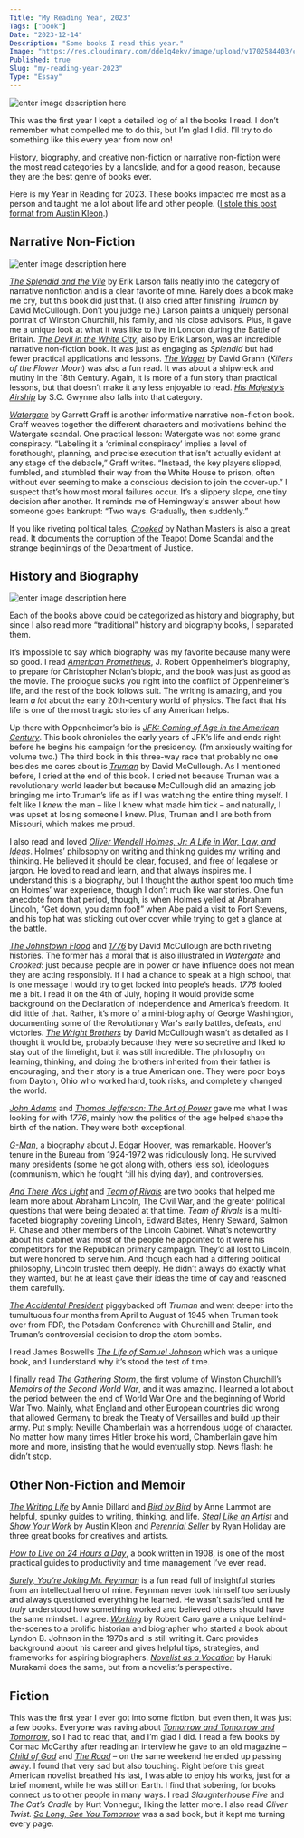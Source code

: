 ```yaml
---
Title: "My Reading Year, 2023"
Tags: ["book"]
Date: "2023-12-14"
Description: "Some books I read this year."
Image: "https://res.cloudinary.com/dde1q4ekv/image/upload/v1702584403/cover_cq7dj3.png"
Published: true
Slug: "my-reading-year-2023"
Type: "Essay"
---
```

![enter image description here](https://res.cloudinary.com/dde1q4ekv/image/upload/v1702584403/cover_cq7dj3.png)

This was the first year I kept a detailed log of all the books I read. I don’t remember what compelled me to do this, but I’m glad I did. I’ll try to do something like this every year from now on!

History, biography, and creative non-fiction or narrative non-fiction were the most read categories by a landslide, and for a good reason, because they are the best genre of books ever.

Here is my Year in Reading for 2023. These books impacted me most as a person and taught me a lot about life and other people. ([I stole this post format from Austin Kleon](https://austinkleon.com/2022/12/28/my-reading-year-2022/).)

## Narrative Non-Fiction

![enter image description here](https://res.cloudinary.com/dde1q4ekv/image/upload/v1702572080/Untitled-narrative_nx8mpy.png)

*[The Splendid and the Vile](https://bookshop.org/p/books/the-splendid-and-the-vile-a-saga-of-churchill-family-and-defiance-during-the-blitz-erik-larson/8630726?ean=9780385348737)* by Erik Larson falls neatly into the category of narrative nonfiction and is a clear favorite of mine. Rarely does a book make me cry, but this book did just that. (I also cried after finishing *Truman* by David McCullough. Don’t you judge me.) Larson paints a uniquely personal portrait of Winston Churchill, his family, and his close advisors. Plus, it gave me a unique look at what it was like to live in London during the Battle of Britain. *[The Devil in the White City](https://bookshop.org/p/books/the-devil-in-the-white-city-murder-magic-and-madness-at-the-fair-that-changed-america-trade-book-erik-larson/586167?ean=9780375725609)*, also by Erik Larson, was an incredible narrative non-fiction book. It was just as engaging as *Splendid* but had fewer practical applications and lessons. *[The Wager](https://bookshop.org/p/books/the-wager-a-tale-of-shipwreck-mutiny-and-murder-david-grann/18732445?ean=9780385534260)* by David Grann (*Killers of the Flower Moon*) was also a fun read. It was about a shipwreck and mutiny in the 18th Century. Again, it is more of a fun story than practical lessons, but that doesn’t make it any less enjoyable to read. *[His Majesty’s Airship](https://bookshop.org/p/books/his-majesty-s-airship-the-life-and-tragic-death-of-the-world-s-largest-flying-machine/18904983?ean=9781982168278)* by S.C. Gwynne also falls into that category.

*[Watergate](https://bookshop.org/p/books/watergate-a-new-history-garrett-m-graff/18576043?ean=9781982139162)* by Garrett Graff is another informative narrative non-fiction book. Graff weaves together the different characters and motivations behind the Watergate scandal. One practical lesson: Watergate was not some grand conspiracy. “Labeling it a ‘criminal conspiracy’ implies a level of forethought, planning, and precise execution that isn’t actually evident at any stage of the debacle,” Graff writes. “Instead, the key players slipped, fumbled, and stumbled their way from the White House to prison, often without ever seeming to make a conscious decision to join the cover-up.” I suspect that’s how most moral failures occur. It’s a slippery slope, one tiny decision after another. It reminds me of Hemingway's answer about how someone goes bankrupt: “Two ways. Gradually, then suddenly.”

If you like riveting political tales, *[Crooked](https://bookshop.org/p/books/crooked-the-roaring-20s-tale-of-a-corrupt-attorney-general-a-crusading-senator-and-the-birth-of-the-american-political-scan-nathan-masters/18618188?ean=9780306826139)* by Nathan Masters is also a great read. It documents the corruption of the Teapot Dome Scandal and the strange beginnings of the Department of Justice.

## History and Biography

![enter image description here](https://res.cloudinary.com/dde1q4ekv/image/upload/v1702583960/history_uuaycd.png)

Each of the books above could be categorized as history and biography, but since I also read more “traditional” history and biography books, I separated them.

It’s impossible to say which biography was my favorite because many were so good. I read *[American Prometheus](https://bookshop.org/p/books/american-prometheus-the-triumph-and-tragedy-of-j-robert-oppenheimer-kai-bird/8526472?ean=9780375726262)*, J. Robert Oppenheimer’s biography, to prepare for Christopher Nolan’s biopic, and the book was just as good as the movie. The prologue sucks you right into the conflict of Oppenheimer’s life, and the rest of the book follows suit. The writing is amazing, and you learn *a lot* about the early 20th-century world of physics. The fact that his life is one of the most tragic stories of any American helps.

Up there with Oppenheimer’s bio is *[JFK: Coming of Age in the American Century](https://bookshop.org/p/books/jfk-coming-of-age-in-the-american-century-1917-1956-fredrik-logevall/13599885?ean=9780812987027)*. This book chronicles the early years of JFK’s life and ends right before he begins his campaign for the presidency. (I’m anxiously waiting for volume two.) The third book in this three-way race that probably no one besides me cares about is *[Truman](https://bookshop.org/p/books/truman-david-mccullough/12820325?ean=9780671869205)* by David McCullough. As I mentioned before, I cried at the end of this book. I cried not because Truman was a revolutionary world leader but because McCullough did an amazing job bringing me into Truman’s life as if I was watching the entire thing myself. I felt like I *knew* the man – like I knew what made him tick – and naturally, I was upset at losing someone I knew. Plus, Truman and I are both from Missouri, which makes me proud.

I also read and loved *[Oliver Wendell Holmes, Jr: A Life in War, Law, and Ideas](https://www.amazon.com/Oliver-Wendell-Holmes-Life-Ideas/dp/0393634728)*. Holmes’ philosophy on writing and thinking guides my writing and thinking. He believed it should be clear, focused, and free of legalese or jargon. He loved to read and learn, and that always inspires me. I understand this is a biography, but I thought the author spent too much time on Holmes’ war experience, though I don’t much like war stories. One fun anecdote from that period, though, is when Holmes yelled at Abraham Lincoln, “Get down, you damn fool!” when Abe paid a visit to Fort Stevens, and his top hat was sticking out over cover while trying to get a glance at the battle.

*[The Johnstown Flood](https://bookshop.org/p/books/the-johnstown-flood-david-mccullough/10926299?ean=9780671207144)* and *[1776](https://bookshop.org/p/books/1776-david-mccullough/951332?ean=9780743226721)* by David McCullough are both riveting histories. The former has a moral that is also illustrated in *Watergate* and *Crooked*: just because people are in power or have influence does not mean they are acting responsibly. If I had a chance to speak at a high school, that is one message I would try to get locked into people’s heads. *1776* fooled me a bit. I read it on the 4th of July, hoping it would provide some background on the Declaration of Independence and America’s freedom. It did little of that. Rather, it’s more of a mini-biography of George Washington, documenting some of the Revolutionary War's early battles, defeats, and victories. *[The Wright Brothers](https://bookshop.org/p/books/the-wright-brothers-david-mccullough/10347963?ean=9781476728759)* by David McCullough wasn’t as detailed as I thought it would be, probably because they were so secretive and liked to stay out of the limelight, but it was still incredible. The philosophy on learning, thinking, and doing the brothers inherited from their father is encouraging, and their story is a true American one. They were poor boys from Dayton, Ohio who worked hard, took risks, and completely changed the world.

*[John Adams](https://bookshop.org/p/books/john-adams-david-mccullough/951261?ean=9780743223133)* and *[Thomas Jefferson: The Art of Power](https://bookshop.org/p/books/thomas-jefferson-the-art-of-power-jon-meacham/943896?ean=9780812979480)* gave me what I was looking for with *1776*, mainly how the politics of the age helped shape the birth of the nation. They were both exceptional.

*[G-Man](https://bookshop.org/p/books/g-man-j-edgar-hoover-and-the-making-of-the-american-century-beverly-gage/18233330?ean=9780593511466)*, a biography about J. Edgar Hoover, was remarkable. Hoover’s tenure in the Bureau from 1924-1972 was ridiculously long. He survived many presidents (some he got along with, others less so), ideologues (communism, which he fought ‘till his dying day), and controversies.

*[And There Was Light](https://bookshop.org/p/books/and-there-was-light-abraham-lincoln-and-the-american-struggle-jon-meacham/18363430?ean=9780553393965)* and *[Team of Rivals](https://bookshop.org/p/books/team-of-rivals-the-political-genius-of-abraham-lincoln-doris-kearns-goodwin/586230?ean=9780743270755)* are two books that helped me learn more about Abraham Lincoln, The Civil War, and the greater political questions that were being debated at that time. *Team of Rivals* is a multi-faceted biography covering Lincoln, Edward Bates, Henry Seward, Salmon P. Chase and other members of the Lincoln Cabinet. What’s noteworthy about his cabinet was most of the people he appointed to it were his competitors for the Republican primary campaign. They’d all lost to Lincoln, but were honored to serve him. And though each had a differing political philosophy, Lincoln trusted them deeply. He didn’t always do exactly what they wanted, but he at least gave their ideas the time of day and reasoned them carefully.

*[The Accidental President](https://bookshop.org/p/books/the-accidental-president-harry-s-truman-and-the-four-months-that-changed-the-world-a-j-baime/6960758?ean=9781328505682)* piggybacked off *Truman* and went deeper into the tumultuous four months from April to August of 1945 when Truman took over from FDR, the Potsdam Conference with Churchill and Stalin, and Truman’s controversial decision to drop the atom bombs.

I read James Boswell’s *[The Life of Samuel Johnson](https://bookshop.org/p/books/the-life-of-samuel-johnson-james-boswell/375751?ean=9781515428633)* which was a unique book, and I understand why it’s stood the test of time.

I finally read *[The Gathering Storm](https://bookshop.org/p/books/the-gathering-storm-winston-s-churchill/11271956?ean=9780395410554)*, the first volume of Winston Churchill’s *Memoirs of the Second World War*, and it was amazing. I learned a lot about the period between the end of World War One and the beginning of World War Two. Mainly, what England and other European countries did wrong that allowed Germany to break the Treaty of Versailles and build up their army. Put simply: Neville Chamberlain was a horrendous judge of character. No matter how many times Hitler broke his word, Chamberlain gave him more and more, insisting that he would eventually stop. News flash: he didn’t stop.

## Other Non-Fiction and Memoir
*[The Writing Life](https://bookshop.org/p/books/three-by-annie-dillard-the-writing-life-an-american-childhood-pilgrim-at-tinker-creek-annie-dillard/8864604?ean=9780060920647)* by Annie Dillard and *[Bird by Bird](https://bookshop.org/p/books/bird-by-bird-some-instructions-on-writing-and-life-anne-lamott/8649952?ean=9780385480017)* by Anne Lammot are helpful, spunky guides to writing, thinking, and life. *[Steal Like an Artist](https://bookshop.org/p/books/steal-like-an-artist-10-things-nobody-told-you-about-being-creative-austin-kleon/6862462?ean=9780761169253)* and *[Show Your Work](https://bookshop.org/p/books/show-your-work-10-ways-to-share-your-creativity-and-get-discovered-austin-kleon/10350226?ean=9780761178972)* by Austin Kleon and *[Perennial Seller](https://bookshop.org/p/books/perennial-seller-the-art-of-making-and-marketing-work-that-lasts-ryan-holiday/11708311?ean=9780143109013)* by Ryan Holiday are three great books for creatives and artists.

*[How to Live on 24 Hours a Day](https://bookshop.org/p/books/how-to-live-on-24-hours-a-day-the-complete-original-edition-arnold-bennett/18888388?ean=9781250250674)*, a book written in 1908, is one of the most practical guides to productivity and time management I’ve ever read.

*[Surely, You’re Joking Mr. Feynman](https://bookshop.org/p/books/surely-you-re-joking-mr-feynman-bound-for-schools-libraries-richard-p-feynman/7364110?ean=9780606412728)* is a fun read full of insightful stories from an intellectual hero of mine. Feynman never took himself too seriously and always questioned everything he learned. He wasn’t satisfied until he *truly* understood how something worked and believed others should have the same mindset. I agree. *[Working](https://bookshop.org/p/books/working-robert-a-caro/12101947?ean=9780593081914)* by Robert Caro gave a unique behind-the-scenes to a prolific historian and biographer who started a book about Lyndon B. Johnson in the 1970s and is still writing it. Caro provides background about his career and gives helpful tips, strategies, and frameworks for aspiring biographers. *[Novelist as a Vocation](https://bookshop.org/p/books/novelist-as-a-vocation-haruki-murakami/18304495?ean=9780451494641)* by Haruki Murakami does the same, but from a novelist’s perspective.

## Fiction
This was the first year I ever got into some fiction, but even then, it was just a few books. Everyone was raving about *[Tomorrow and Tomorrow and Tomorrow](https://bookshop.org/p/books/tomorrow-and-tomorrow-and-tomorrow-gabrielle-zevin/17502475?ean=9780593321201)*, so I had to read that, and I’m glad I did. I read a few books by Cormac McCarthy after reading an interview he gave to an old magazine – *[Child of God](https://bookshop.org/p/books/child-of-god-cormac-mccarthy/6717125?ean=9780679728740)* and *[The Road](https://bookshop.org/p/books/the-road-cormac-mccarthy/15546292?ean=9780307387899)* – on the same weekend he ended up passing away. I found that very sad but also touching. Right before this great American novelist breathed his last, I was able to enjoy his works, just for a brief moment, while he was still on Earth. I find that sobering, for books connect us to other people in many ways. I read *Slaughterhouse Five* and *The Cat’s Cradle* by Kurt Vonnegut, liking the latter more. I also read *Oliver Twist.* *[So Long, See You Tomorrow](https://bookshop.org/p/books/so-long-see-you-tomorrow-william-maxwell/6711611?ean=9780679767206)* was a sad book, but it kept me turning every page.
